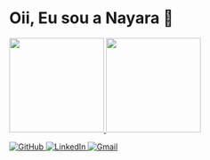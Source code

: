 # Oii, Eu sou a Nayara :wave:
 
<div>
  <a href="https://github.com/NayaraFreitas">
  <img height="170em" src="https://github-readme-stats.vercel.app/api?username=NayaraFreitas&show_icons=true&theme=aura&include_all_commits=true&count_private=true"/>
  <img height="170em" src="https://github-readme-stats.vercel.app/api/top-langs/?username=NayaraFreitas&layout=compact&langs_count=7&theme=aura"/>
</div>
 
![GitHub](https://img.shields.io/badge/github-%23121011.svg?style=for-the-badge&logo=github&logoColor=white)
![LinkedIn](https://img.shields.io/badge/linkedin-%230077B5.svg?style=for-the-badge&logo=linkedin&logoColor=white)
![Gmail](https://img.shields.io/badge/Gmail-D14836?style=for-the-badge&logo=gmail&logoColor=white) 
